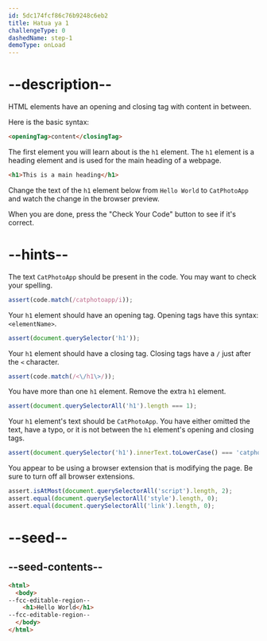 ```yaml
---
id: 5dc174fcf86c76b9248c6eb2
title: Hatua ya 1
challengeType: 0
dashedName: step-1
demoType: onLoad
---
```


# --description--

HTML elements have an opening and closing tag with content in between.

Here is the basic syntax:

```html
<openingTag>content</closingTag>
```

The first element you will learn about is the `h1` element. The `h1` element is a heading element and is used for the main heading of a webpage.

```html
<h1>This is a main heading</h1>
```

Change the text of the `h1` element below from `Hello World` to `CatPhotoApp` and watch the change in the browser preview.

When you are done, press the "Check Your Code" button to see if it's correct.

# --hints--

The text `CatPhotoApp` should be present in the code. You may want to check your spelling.

```js
assert(code.match(/catphotoapp/i));
```

Your `h1` element should have an opening tag. Opening tags have this syntax: `<elementName>`.

```js
assert(document.querySelector('h1'));
```

Your `h1` element should have a closing tag. Closing tags have a `/` just after the `<` character.

```js
assert(code.match(/<\/h1\>/));
```

You have more than one `h1` element. Remove the extra `h1` element.

```js
assert(document.querySelectorAll('h1').length === 1);
```

Your `h1` element's text should be `CatPhotoApp`. You have either omitted the text, have a typo, or it is not between the `h1` element's opening and closing tags.

```js
assert(document.querySelector('h1').innerText.toLowerCase() === 'catphotoapp');
```

You appear to be using a browser extension that is modifying the page. Be sure to turn off all browser extensions.

```js
assert.isAtMost(document.querySelectorAll('script').length, 2);
assert.equal(document.querySelectorAll('style').length, 0);
assert.equal(document.querySelectorAll('link').length, 0);
```

# --seed--

## --seed-contents--

```html
<html>
  <body>
--fcc-editable-region--
    <h1>Hello World</h1>
--fcc-editable-region--
  </body>
</html>
```

